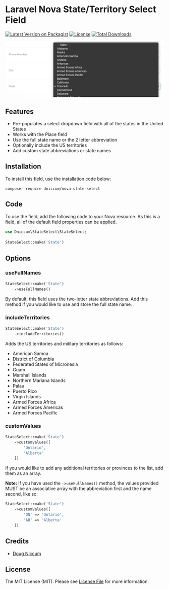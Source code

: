 # Laravel Nova State/Territory Select Field

[![Latest Version on Packagist](https://img.shields.io/packagist/v/dniccum/nova-state-select.svg?style=flat-square&color=#0E7FC0)](https://packagist.org/packages/dniccum/nova-state-select)
[![License](https://img.shields.io/packagist/l/dniccum/nova-state-select.svg?style=flat-square)](https://packagist.org/packages/dniccum/nova-state-select)
[![Total Downloads](https://img.shields.io/packagist/dt/dniccum/nova-state-select.svg?style=flat-square)](https://packagist.org/packages/dniccum/nova-state-select)

![Image 1](https://github.com/dniccum/nova-state-select/raw/master/screenshots/screenshot-1.png "State Select input")

## Features

* Pre-populates a select dropdown field with all of the states in the United States 
* Works with the Place field
* Use the full state name or the 2 letter abbreviation
* Optionally include the US territories
* Add custom state abbreviations or state names

## Installation

To install this field, use the installation code below:

```
composer require dniccum/nova-state-select
```

## Code

To use the field, add the following code to your Nova resource. As this is a field, all of the default field properties can be applied.

```php
use Dniccum\StateSelect\StateSelect;

StateSelect::make('State')
```

## Options

### useFullNames

```php
StateSelect::make('State')
    ->useFullNames()
```

By default, this field uses the two-letter state abbreviations. Add this method if you would like to use and store the full state name.

### includeTerritories

```php
StateSelect::make('State')
    ->includeTerritories()
```

Adds the US territories and military territories as follows:

* American Samoa
* District of Columbia
* Federated States of Micronesia
* Guam
* Marshall Islands
* Northern Mariana Islands
* Palau
* Puerto Rico
* Virgin Islands
* Armed Forces Africa
* Armed Forces Americas
* Armed Forces Pacific

### customValues

```php
StateSelect::make('State')
    ->customValues([
        'Ontario',
        'Alberta'
    ])
```

If you would like to add any additional territories or provinces to the list, add them as an array.

**Note:** If you have used the `->useFullNames()` method, the values provided MUST be an associative array with the abbreviation first and the name second, like so:

```php
StateSelect::make('State')
    ->customValues([
        'ON' => 'Ontario',
        'AB' => 'Alberta'
    ])
```

## Credits

* [Doug Niccum](https://github.com/dniccum)

## License

The MIT License (MIT). Please see [License File](./LICENSE) for more information.